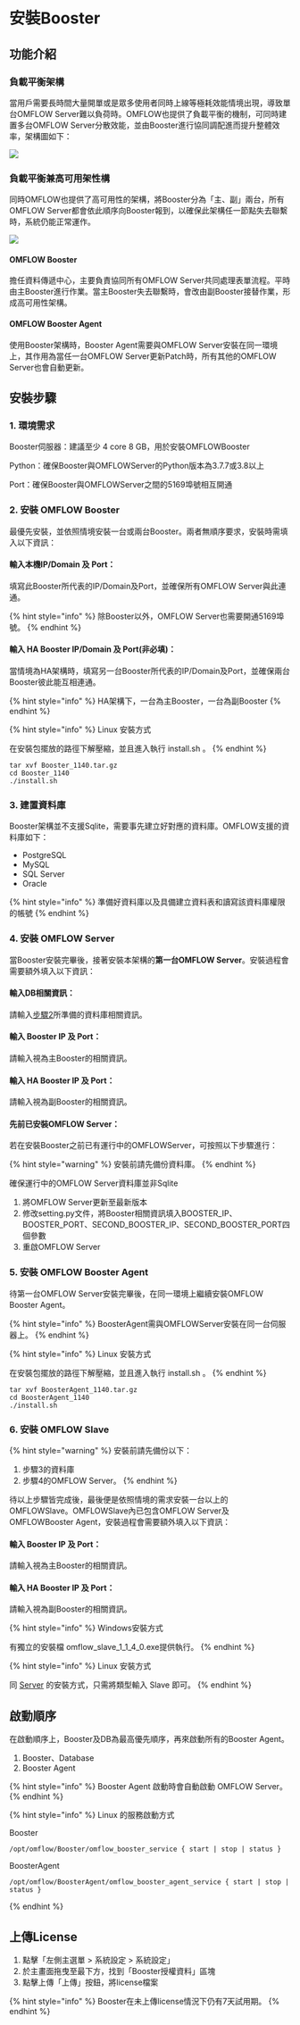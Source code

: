 # 安裝Booster

## 功能介紹

### 負載平衡架構

當用戶需要長時間大量開單或是眾多使用者同時上線等極耗效能情境出現，導致單台OMFLOW Server難以負荷時。OMFLOW也提供了負載平衡的機制，可同時建置多台OMFLOW Server分散效能，並由Booster進行協同調配進而提升整體效率，架構圖如下：

![](<../.gitbook/assets/OMFLOW架構 (1).png>)

### 負載平衡兼高可用架性構

同時OMFLOW也提供了高可用性的架構，將Booster分為「主、副」兩台，所有OMFLOW Server都會依此順序向Booster報到，以確保此架構任一節點失去聯繫時，系統仍能正常運作。

![](<../.gitbook/assets/HA架構 (1).png>)

#### OMFLOW Booster

擔任資料傳遞中心，主要負責協同所有OMFLOW Server共同處理表單流程。平時由主Booster進行作業。當主Booster失去聯繫時，會改由副Booster接替作業，形成高可用性架構。

#### OMFLOW Booster Agent

使用Booster架構時，Booster Agent需要與OMFLOW Server安裝在同一環境上，其作用為當任一台OMFLOW Server更新Patch時，所有其他的OMFLOW Server也會自動更新。

## 安裝步驟

### 1. 環境需求

Booster伺服器：建議至少 4 core 8 GB，用於安裝OMFLOWBooster

Python：確保Booster與OMFLOWServer的Python版本為3.7.7或3.8以上

Port：確保Booster與OMFLOWServer之間的5169埠號相互開通

### 2. 安裝 OMFLOW Booster

最優先安裝，並依照情境安裝一台或兩台Booster。兩者無順序要求，安裝時需填入以下資訊：

#### 輸入本機IP/Domain 及 Port：

填寫此Booster所代表的IP/Domain及Port，並確保所有OMFLOW Server與此連通。

{% hint style="info" %}
除Booster以外，OMFLOW Server也需要開通5169埠號。
{% endhint %}

#### 輸入 HA Booster IP/Domain 及 Port(非必填)：

當情境為HA架構時，填寫另一台Booster所代表的IP/Domain及Port，並確保兩台Booster彼此能互相連通。

{% hint style="info" %}
HA架構下，一台為主Booster，一台為副Booster
{% endhint %}

{% hint style="info" %}
Linux 安裝方式

在安裝包擺放的路徑下解壓縮，並且進入執行 install.sh 。
{% endhint %}

```
tar xvf Booster_1140.tar.gz
cd Booster_1140
./install.sh
```

### 3. 建置資料庫

Booster架構並不支援Sqlite，需要事先建立好對應的資料庫。OMFLOW支援的資料庫如下：

* PostgreSQL
* MySQL
* SQL Server
* Oracle

{% hint style="info" %}
準備好資料庫以及具備建立資料表和讀寫該資料庫權限的帳號
{% endhint %}



### 4. 安裝 OMFLOW Server

當Booster安裝完畢後，接著安裝本架構的**第一台OMFLOW Server**。安裝過程會需要額外填入以下資訊：

#### 輸入DB相關資訊：

請輸入[步驟2](an-zhuang-booster.md#2.-jian-zhi-zi-liao-ku)所準備的資料庫相關資訊。

#### 輸入 Booster IP 及 Port：

請輸入視為主Booster的相關資訊。

#### 輸入 HA Booster IP 及 Port：

請輸入視為副Booster的相關資訊。

#### 先前已安裝OMFLOW Server：

若在安裝Booster之前已有運行中的OMFLOWServer，可按照以下步驟進行：

{% hint style="warning" %}
安裝前請先備份資料庫。
{% endhint %}

確保運行中的OMFLOW Server資料庫並非Sqlite

1. 將OMFLOW Server更新至最新版本
2. 修改setting.py文件，將Booster相關資訊填入BOOSTER\_IP、BOOSTER\_PORT、SECOND\_BOOSTER\_IP、SECOND\_BOOSTER\_PORT四個參數
3. 重啟OMFLOW Server

### 5. 安裝 OMFLOW Booster Agent

待第一台OMFLOW Server安裝完畢後，在同一環境上繼續安裝OMFLOW Booster Agent。

{% hint style="info" %}
BoosterAgent需與OMFLOWServer安裝在同一台伺服器上。
{% endhint %}

{% hint style="info" %}
Linux 安裝方式

在安裝包擺放的路徑下解壓縮，並且進入執行 install.sh 。
{% endhint %}

```
tar xvf BoosterAgent_1140.tar.gz
cd BoosterAgent_1140
./install.sh
```

### 6. 安裝 OMFLOW Slave

{% hint style="warning" %}
安裝前請先備份以下：

1. 步驟3的資料庫
2. 步驟4的OMFLOW Server。
{% endhint %}

待以上步驟皆完成後，最後便是依照情境的需求安裝一台以上的OMFLOWSlave。OMFLOWSlave內已包含OMFLOW Server及OMFLOWBooster Agent，安裝過程會需要額外填入以下資訊：

#### 輸入 Booster IP 及 Port：

請輸入視為主Booster的相關資訊。

#### 輸入 HA Booster IP 及 Port：

請輸入視為副Booster的相關資訊。

{% hint style="info" %}
Windows安裝方式

有獨立的安裝檔 omflow\_slave\_1\_1\_4\_0.exe提供執行。
{% endhint %}

{% hint style="info" %}
Linux 安裝方式

同 [Server](2.md#kai-shi-an-zhuang-omflow-server) 的安裝方式，只需將類型輸入 Slave 即可。
{% endhint %}

## 啟動順序

在啟動順序上，Booster及DB為最高優先順序，再來啟動所有的Booster Agent。

1. Booster、Database
2. Booster Agent

{% hint style="info" %}
Booster Agent 啟動時會自動啟動 OMFLOW Server。
{% endhint %}

{% hint style="info" %}
Linux 的服務啟動方式

Booster

```
/opt/omflow/Booster/omflow_booster_service { start | stop | status }
```

BoosterAgent

```
/opt/omflow/BoosterAgent/omflow_booster_agent_service { start | stop | status }
```
{% endhint %}

## 上傳License

1. 點擊「左側主選單 > 系統設定 > 系統設定」
2. 於主畫面拖曳至最下方，找到「Booster授權資料」區塊
3. 點擊上傳「上傳」按鈕，將license檔案

{% hint style="info" %}
Booster在未上傳license情況下仍有7天試用期。
{% endhint %}
